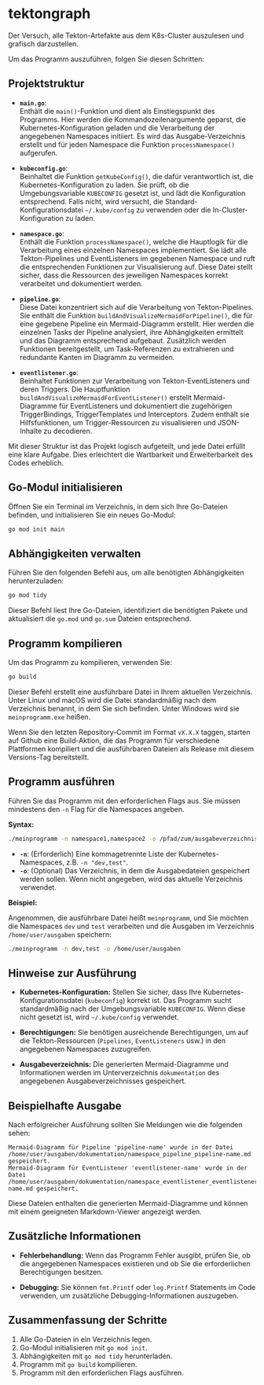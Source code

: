 # tektongraph
Der Versuch, alle Tekton-Artefakte aus dem K8s-Cluster auszulesen und grafisch darzustellen.

Um das Programm auszuführen, folgen Sie diesen Schritten:

## Projektstruktur

- **`main.go`**:  
  Enthält die `main()`-Funktion und dient als Einstiegspunkt des Programms. Hier werden die Kommandozeilenargumente geparst, die Kubernetes-Konfiguration geladen und die Verarbeitung der angegebenen Namespaces initiiert. Es wird das Ausgabe-Verzeichnis erstellt und für jeden Namespace die Funktion `processNamespace()` aufgerufen.

- **`kubeconfig.go`**:  
  Beinhaltet die Funktion `getKubeConfig()`, die dafür verantwortlich ist, die Kubernetes-Konfiguration zu laden. Sie prüft, ob die Umgebungsvariable `KUBECONFIG` gesetzt ist, und lädt die Konfiguration entsprechend. Falls nicht, wird versucht, die Standard-Konfigurationsdatei `~/.kube/config` zu verwenden oder die In-Cluster-Konfiguration zu laden.

- **`namespace.go`**:  
  Enthält die Funktion `processNamespace()`, welche die Hauptlogik für die Verarbeitung eines einzelnen Namespaces implementiert. Sie lädt alle Tekton-Pipelines und EventListeners im gegebenen Namespace und ruft die entsprechenden Funktionen zur Visualisierung auf. Diese Datei stellt sicher, dass die Ressourcen des jeweiligen Namespaces korrekt verarbeitet und dokumentiert werden.

- **`pipeline.go`**:  
  Diese Datei konzentriert sich auf die Verarbeitung von Tekton-Pipelines. Sie enthält die Funktion `buildAndVisualizeMermaidForPipeline()`, die für eine gegebene Pipeline ein Mermaid-Diagramm erstellt. Hier werden die einzelnen Tasks der Pipeline analysiert, ihre Abhängigkeiten ermittelt und das Diagramm entsprechend aufgebaut. Zusätzlich werden Funktionen bereitgestellt, um Task-Referenzen zu extrahieren und redundante Kanten im Diagramm zu vermeiden.

- **`eventlistener.go`**:  
  Beinhaltet Funktionen zur Verarbeitung von Tekton-EventListeners und deren Triggers. Die Hauptfunktion `buildAndVisualizeMermaidForEventListener()` erstellt Mermaid-Diagramme für EventListeners und dokumentiert die zugehörigen TriggerBindings, TriggerTemplates und Interceptors. Zudem enthält sie Hilfsfunktionen, um Trigger-Ressourcen zu visualisieren und JSON-Inhalte zu decodieren.

Mit dieser Struktur ist das Projekt logisch aufgeteilt, und jede Datei erfüllt eine klare Aufgabe. Dies erleichtert die Wartbarkeit und Erweiterbarkeit des Codes erheblich.

## Go-Modul initialisieren

Öffnen Sie ein Terminal im Verzeichnis, in dem sich Ihre Go-Dateien befinden, und initialisieren Sie ein neues Go-Modul:

```bash
go mod init main
```

## Abhängigkeiten verwalten

Führen Sie den folgenden Befehl aus, um alle benötigten Abhängigkeiten herunterzuladen:

```bash
go mod tidy
```

Dieser Befehl liest Ihre Go-Dateien, identifiziert die benötigten Pakete und aktualisiert die `go.mod` und `go.sum` Dateien entsprechend.

## Programm kompilieren

Um das Programm zu kompilieren, verwenden Sie:

```bash
go build
```

Dieser Befehl erstellt eine ausführbare Datei in Ihrem aktuellen Verzeichnis. Unter Linux und macOS wird die Datei standardmäßig nach dem Verzeichnis benannt, in dem Sie sich befinden. Unter Windows wird sie `meinprogramm.exe` heißen.

Wenn Sie den letzten Repository-Commit im Format `vX.X.X` taggen, starten auf Github eine Build-Aktion, die das Programm für verschiedene Plattformen kompiliert und die ausführbaren Dateien als Release mit diesem Versions-Tag bereitstellt.

## Programm ausführen

Führen Sie das Programm mit den erforderlichen Flags aus. Sie müssen mindestens den `-n` Flag für die Namespaces angeben.

**Syntax:**

```bash
./meinprogramm -n namespace1,namespace2 -o /pfad/zum/ausgabeverzeichnis
```

- **`-n`**: (Erforderlich) Eine kommagetrennte Liste der Kubernetes-Namespaces, z.B. `-n "dev,test"`.
- **`-o`**: (Optional) Das Verzeichnis, in dem die Ausgabedateien gespeichert werden sollen. Wenn nicht angegeben, wird das aktuelle Verzeichnis verwendet.

**Beispiel:**

Angenommen, die ausführbare Datei heißt `meinprogramm`, und Sie möchten die Namespaces `dev` und `test` verarbeiten und die Ausgaben im Verzeichnis `/home/user/ausgaben` speichern:

```bash
./meinprogramm -n dev,test -o /home/user/ausgaben
```

## Hinweise zur Ausführung

- **Kubernetes-Konfiguration:** Stellen Sie sicher, dass Ihre Kubernetes-Konfigurationsdatei (`kubeconfig`) korrekt ist. Das Programm sucht standardmäßig nach der Umgebungsvariable `KUBECONFIG`. Wenn diese nicht gesetzt ist, wird `~/.kube/config` verwendet.

- **Berechtigungen:** Sie benötigen ausreichende Berechtigungen, um auf die Tekton-Ressourcen (`Pipelines`, `EventListeners` usw.) in den angegebenen Namespaces zuzugreifen.

- **Ausgabeverzeichnis:** Die generierten Mermaid-Diagramme und Informationen werden im Unterverzeichnis `dokumentation` des angegebenen Ausgabeverzeichnisses gespeichert.

## Beispielhafte Ausgabe

Nach erfolgreicher Ausführung sollten Sie Meldungen wie die folgenden sehen:

```
Mermaid-Diagramm für Pipeline 'pipeline-name' wurde in der Datei /home/user/ausgaben/dokumentation/namespace_pipeline_pipeline-name.md gespeichert.
Mermaid-Diagramm für EventListener 'eventlistener-name' wurde in der Datei /home/user/ausgaben/dokumentation/namespace_eventlistener_eventlistener-name.md gespeichert.
```

Diese Dateien enthalten die generierten Mermaid-Diagramme und können mit einem geeigneten Markdown-Viewer angezeigt werden.

## Zusätzliche Informationen

- **Fehlerbehandlung:** Wenn das Programm Fehler ausgibt, prüfen Sie, ob die angegebenen Namespaces existieren und ob Sie die erforderlichen Berechtigungen besitzen.

- **Debugging:** Sie können `fmt.Printf` oder `log.Printf` Statements im Code verwenden, um zusätzliche Debugging-Informationen auszugeben.

## Zusammenfassung der Schritte

1. Alle Go-Dateien in ein Verzeichnis legen.
2. Go-Modul initialisieren mit `go mod init`.
3. Abhängigkeiten mit `go mod tidy` herunterladen.
4. Programm mit `go build` kompilieren.
5. Programm mit den erforderlichen Flags ausführen.



